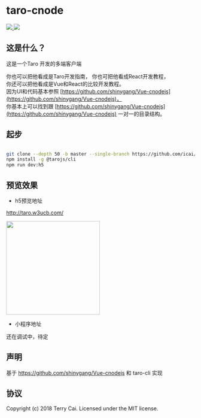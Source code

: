 # taro-cnode
<p>
  <a href="https://travis-ci.org/icai/taro-cnode">
    <img src="https://travis-ci.org/icai/taro-cnode.svg?branch=master">
  </a>
  <a href="LICENSE">
    <img src="https://img.shields.io/badge/License-MIT-yellow.svg">
  </a>
</p>


## 这是什么？

这是一个Taro 开发的多端客户端

你也可以把他看成是Taro开发指南， 
你也可把他看成React开发教程，  
你还可以把他看成是Vue和React的比较开发教程。   
因为UI和代码基本参照 [https://github.com/shinygang/Vue-cnodejs](https://github.com/shinygang/Vue-cnodejs)，  
你基本上可以找到跟 [https://github.com/shinygang/Vue-cnodejs](https://github.com/shinygang/Vue-cnodejs) 一对一的目录结构。




## 起步

```bash

git clone --depth 50 -b master --single-branch https://github.com/icai/taro-cnode.git && cd taro-cnode
npm install -g @tarojs/cli
npm run dev:h5

```



## 预览效果

- h5预览地址

http://taro.w3ucb.com/

<img src="https://user-images.githubusercontent.com/1061012/45255911-2542e080-b3c1-11e8-90bf-4be7cd765516.png" width="250" height="250"/>

- 小程序地址

还在调试中，待定




## 声明

基于 https://github.com/shinygang/Vue-cnodejs 和 taro-cli 实现



## 协议

Copyright (c) 2018 Terry Cai. Licensed under the MIT license.
